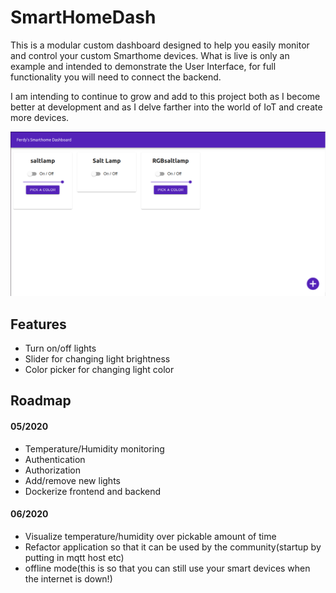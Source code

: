 # SmartHomeDash

This is a modular custom dashboard designed to help you easily monitor and control your custom Smarthome devices. What is live is only an example and intended to demonstrate the User Interface, for full functionality you will need to connect the backend.

I am intending to continue to grow and add to this project both as I become better at development and as I delve farther into the world of IoT and create more devices.

![Screenshot of SmartHomeDash](https://github.com/FerdyM/SmartHomeDash/blob/master/docs/images/SmartHomeDash.png)

## Features

- Turn on/off lights
- Slider for changing light brightness
- Color picker for changing light color


## Roadmap

#### 05/2020

- Temperature/Humidity monitoring
- Authentication
- Authorization
- Add/remove new lights
- Dockerize frontend and backend

#### 06/2020

- Visualize temperature/humidity over pickable amount of time
- Refactor application so that it can be used by the community(startup by putting in mqtt host etc)
- offline mode(this is so that you can still use your smart devices when the internet is down!)
